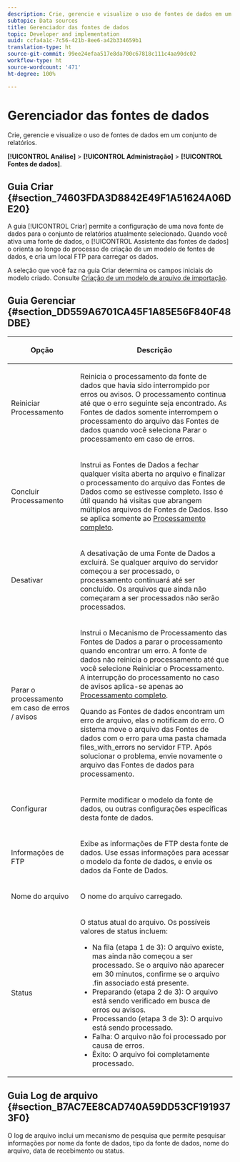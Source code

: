```yaml
---
description: Crie, gerencie e visualize o uso de fontes de dados em um conjunto de relatórios.
subtopic: Data sources
title: Gerenciador das fontes de dados
topic: Developer and implementation
uuid: ccfa4a1c-7c56-421b-8ee6-a42b334659b1
translation-type: ht
source-git-commit: 99ee24efaa517e8da700c67818c111c4aa90dc02
workflow-type: ht
source-wordcount: '471'
ht-degree: 100%

---
```



# Gerenciador das fontes de dados

Crie, gerencie e visualize o uso de fontes de dados em um conjunto de relatórios.

**[!UICONTROL Análise]** > **[!UICONTROL Administração]** > **[!UICONTROL Fontes de dados]**.

## Guia Criar {#section_74603FDA3D8842E49F1A51624A06DE20}

A guia [!UICONTROL Criar] permite a configuração de uma nova fonte de dados para o conjunto de relatórios atualmente selecionado. Quando você ativa uma fonte de dados, o [!UICONTROL Assistente das fontes de dados] o orienta ao longo do processo de criação de um modelo de fontes de dados, e cria um local FTP para carregar os dados.

A seleção que você faz na guia Criar determina os campos iniciais do modelo criado. Consulte [Criação de um modelo de arquivo de importação](/help/import/c-data-sources/datasrc-template/t-datasrc-creating-data-sources-file.md).

## Guia Gerenciar {#section_DD559A6701CA45F1A85E56F840F48DBE}

<table id="table_F74696EC855441328CFE0BF49C20D9B0"> 
 <thead> 
  <tr> 
   <th colname="col1" class="entry"> <p>Opção </p> </th> 
   <th colname="col2" class="entry"> <p>Descrição </p> </th> 
  </tr> 
 </thead>
 <tbody> 
  <tr> 
   <td colname="col1"> <p>Reiniciar Processamento </p> </td> 
   <td colname="col2"> <p>Reinicia o processamento da fonte de dados que havia sido interrompido por erros ou avisos. O processamento continua até que o erro seguinte seja encontrado. As Fontes de dados somente interrompem o processamento do arquivo das Fontes de dados quando você seleciona <span class="uicontrol">Parar o processamento em caso de erros</span>. </p> </td> 
  </tr> 
  <tr> 
   <td colname="col1"> <p>Concluir Processamento </p> </td> 
   <td colname="col2"> <p>Instrui as Fontes de Dados a fechar qualquer visita aberta no arquivo e finalizar o processamento do arquivo das Fontes de Dados como se estivesse completo. Isso é útil quando há visitas que abrangem múltiplos arquivos de Fontes de Dados. Isso se aplica somente ao <a href="/help/import/c-data-sources/c-datasrc-types/datasrc-full-processing.md"   > Processamento completo</a>. </p> </td> 
  </tr> 
  <tr> 
   <td colname="col1"> <p>Desativar </p> </td> 
   <td colname="col2"> <p> A desativação de uma Fonte de Dados a excluirá. Se qualquer arquivo do servidor começou a ser processado, o processamento continuará até ser concluído. Os arquivos que ainda não começaram a ser processados não serão processados. </p> </td> 
  </tr> 
  <tr> 
   <td colname="col1"> <p>Parar o processamento em caso de erros / avisos </p> </td> 
   <td colname="col2"> <p> Instrui o Mecanismo de Processamento das Fontes de Dados a parar o processamento quando encontrar um erro. A fonte de dados não reinicia o processamento até que você selecione Reiniciar o Processamento. A interrupção do processamento no caso de avisos aplica-se apenas ao <a href="/help/import/c-data-sources/c-datasrc-types/datasrc-full-processing.md"   > Processamento completo</a>. </p> <p>Quando as Fontes de dados encontram um erro de arquivo, elas o notificam do erro. O sistema move o arquivo das Fontes de dados com o erro para uma pasta chamada <span class="filepath">files_with_errors</span> no servidor FTP. Após solucionar o problema, envie novamente o arquivo das Fontes de dados para processamento. </p> </td> 
  </tr> 
  <tr> 
   <td colname="col1"> <p>Configurar </p> </td> 
   <td colname="col2"> <p>Permite modificar o modelo da fonte de dados, ou outras configurações específicas desta fonte de dados. </p> </td> 
  </tr> 
  <tr> 
   <td colname="col1"> <p>Informações de FTP </p> </td> 
   <td colname="col2"> <p>Exibe as informações de FTP desta fonte de dados. Use essas informações para acessar o modelo da fonte de dados, e envie os dados da Fonte de Dados. </p> </td> 
  </tr> 
  <tr> 
   <td colname="col1"> <p>Nome do arquivo </p> </td> 
   <td colname="col2"> <p>O nome do arquivo carregado. </p> </td> 
  </tr> 
  <tr> 
   <td colname="col1"> <p>Status </p> </td> 
   <td colname="col2"> <p> O status atual do arquivo. Os possíveis valores de status incluem: </p> 
    <ul id="ul_56A0BF8C1BE249F6BB39B0D11DA3997F"> 
     <li id="li_BAB359E08EDE4E0298C0362258789603">Na fila (etapa 1 de 3): O arquivo existe, mas ainda não começou a ser processado. Se o arquivo não aparecer em 30 minutos, confirme se o arquivo <span class="filepath">.fin</span> associado está presente. </li> 
     <li id="li_A09A14F42CB74F01B694799740B3DA17">Preparando (etapa 2 de 3): O arquivo está sendo verificado em busca de erros ou avisos. </li> 
     <li id="li_793FDCDB64CF434D82CAF5B6E9BDE557">Processando (etapa 3 de 3): O arquivo está sendo processado. </li> 
     <li id="li_1D8C4B241FF0453EAF7DDFD8354C5573">Falha: O arquivo não foi processado por causa de erros. </li> 
     <li id="li_A52507602FB4492B83A70AF6449A539A">Êxito: O arquivo foi completamente processado. </li> 
    </ul> </td> 
  </tr> 
 </tbody> 
</table>

## Guia Log de arquivo {#section_B7AC7EE8CAD740A59DD53CF1919373F0}

O log de arquivo inclui um mecanismo de pesquisa que permite pesquisar informações por nome da fonte de dados, tipo da fonte de dados, nome do arquivo, data de recebimento ou status.
